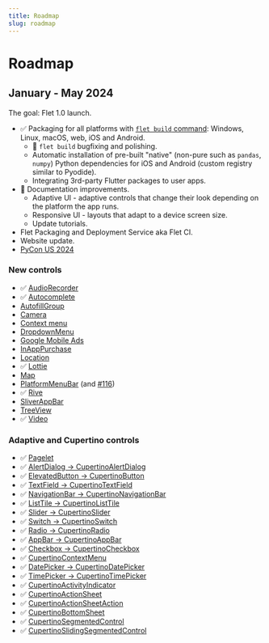 ```yaml
---
title: Roadmap
slug: roadmap
---
```


# Roadmap

## January - May 2024

The goal: Flet 1.0 launch.

* :white_check_mark: Packaging for all platforms with [`flet build` command](/docs/publish): Windows, Linux, macOS, web, iOS and Android.
  * :construction: `flet build` bugfixing and polishing.
  * Automatic installation of pre-built "native" (non-pure such as `pandas`, `numpy`) Python dependencies for iOS and Android (custom registry similar to Pyodide).
  * Integrating 3rd-party Flutter packages to user apps.
* :construction: Documentation improvements.
  * Adaptive UI - adaptive controls that change their look depending on the platform the app runs.
  * Responsive UI - layouts that adapt to a device screen size.
  * Update tutorials.
* Flet Packaging and Deployment Service aka Flet CI.
* Website update.
* [PyCon US 2024](https://pycon.blogspot.com/2021/05/pycon-us-2024-and-2025-announcement.html)

### New controls

* :white_check_mark: [AudioRecorder](https://flet.dev/docs/controls/audiorecorder)
* :white_check_mark: [Autocomplete](https://github.com/flet-dev/flet/issues/791)
* [AutofillGroup](https://github.com/flet-dev/flet/issues/848)
* [Camera](https://github.com/flet-dev/flet/issues/1281)
* [Context menu](https://github.com/flet-dev/flet/issues/1804)
* [DropdownMenu](https://github.com/flet-dev/flet/issues/1088)
* [Google Mobile Ads](https://github.com/flet-dev/flet/issues/286)
* [InAppPurchase](https://github.com/flet-dev/flet/issues/853)
* [Location](https://github.com/flet-dev/flet/issues/66)
* :white_check_mark: [Lottie](https://flet.dev/docs/controls/lottie)
* [Map](https://github.com/flet-dev/flet/issues/1193)
* [PlatformMenuBar](https://github.com/flet-dev/flet/issues/285) (and [#116](https://github.com/flet-dev/flet/issues/116))
* :white_check_mark: [Rive](https://github.com/flet-dev/flet/issues/89)
* [SliverAppBar](https://github.com/flet-dev/flet/issues/1843)
* [TreeView](https://github.com/flet-dev/flet/issues/961)
* :white_check_mark: [Video](https://flet.dev/docs/controls/video)

### Adaptive and Cupertino controls

* :white_check_mark: [Pagelet](https://github.com/flet-dev/flet/issues/2431)
* :white_check_mark: [AlertDialog → CupertinoAlertDialog](https://github.com/flet-dev/flet/issues/2203)
* :white_check_mark: [ElevatedButton → CupertinoButton](https://github.com/flet-dev/flet/issues/2377)
* :white_check_mark: [TextField → CupertinoTextField](https://github.com/flet-dev/flet/issues/2376)
* :white_check_mark: [NavigationBar → CupertinoNavigationBar](https://github.com/flet-dev/flet/issues/2242)
* :white_check_mark: [ListTile → CupertinoListTile](https://github.com/flet-dev/flet/issues/2487)
* :white_check_mark: [Slider → CupertinoSlider](https://github.com/flet-dev/flet/issues/2174)
* :white_check_mark: [Switch → CupertinoSwitch](https://github.com/flet-dev/flet/issues/2202)
* :white_check_mark: [Radio → CupertinoRadio](https://github.com/flet-dev/flet/issues/2201)
* :white_check_mark: [AppBar → CupertinoAppBar](https://github.com/flet-dev/flet/issues/2278)
* :white_check_mark: [Checkbox → CupertinoCheckbox](https://github.com/flet-dev/flet/issues/2157)
* :white_check_mark: [CupertinoContextMenu](https://github.com/flet-dev/flet/issues/2744)
* :white_check_mark: [DatePicker → CupertinoDatePicker](https://github.com/flet-dev/flet/issues/2744)
* :white_check_mark: [TimePicker → CupertinoTimePicker](https://github.com/flet-dev/flet/issues/2744)
* :white_check_mark: [CupertinoActivityIndicator](https://github.com/flet-dev/flet/issues/2744)
* :white_check_mark: [CupertinoActionSheet](https://github.com/flet-dev/flet/issues/2744)
* :white_check_mark: [CupertinoActionSheetAction](https://github.com/flet-dev/flet/issues/2744)
* :white_check_mark: [CupertinoBottomSheet](https://github.com/flet-dev/flet/issues/2744)
* :white_check_mark: [CupertinoSegmentedControl](https://github.com/flet-dev/flet/issues/2744)
* :white_check_mark: [CupertinoSlidingSegmentedControl](https://github.com/flet-dev/flet/issues/2744)